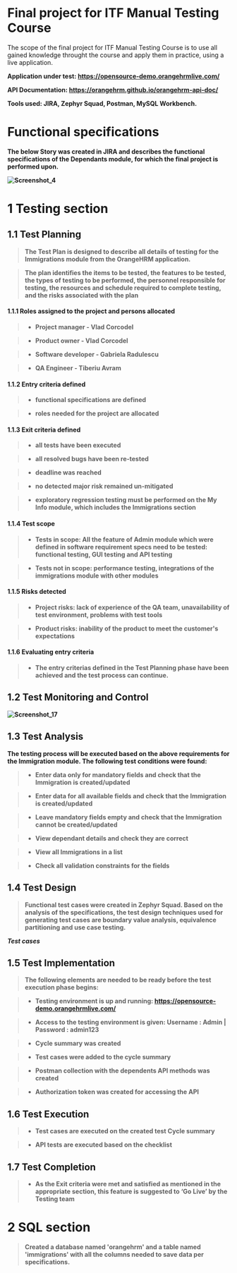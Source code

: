 <h1>Final project for ITF Manual Testing Course</h1>

The scope of the final project for ITF Manual Testing Course is to use all gained knowledge throught the course and apply them in practice, using a live application. 

<strong>Application under test: https://opensource-demo.orangehrmlive.com/<strong>

<strong>API Documentation: https://orangehrm.github.io/orangehrm-api-doc/<strong>

<strong>Tools used: JIRA, Zephyr Squad, Postman, MySQL Workbench<strong>.

<h1>Functional specifications</h1>

The below Story was created in JIRA and describes the functional specifications of the Dependants module, for which the final project is performed upon.

![Screenshot_4](https://github.com/Tiberiu97/Proiect-practic-Testare-manuala/assets/135150382/e91502e2-98fd-4ef2-8c97-c2def802debe)

<h1>1 Testing section</h1>

<h2>1.1 Test Planning</h1>

>The Test Plan is designed to describe all details of testing for the Immigrations module from the OrangeHRM application.

>The plan identifies the items to be tested, the features to be tested, the types of testing to be performed, the personnel responsible for testing, the resources and schedule required to complete testing, and the risks associated with the plan

<h4>1.1.1 Roles assigned to the project and persons allocated</h4>

>* Project manager - Vlad Corcodel

>* Product owner - Vlad Corcodel

>* Software developer - Gabriela Radulescu

>* QA Engineer - Tiberiu Avram

<h4>1.1.2 Entry criteria defined</h4>

>* functional specifications are defined

>* roles needed for the project are allocated

<h4>1.1.3 Exit criteria defined</h4>

>* all tests have been executed
  
>* all resolved bugs have been re-tested 
  
>* deadline was reached
  
>* no detected major risk remained un-mitigated
  
>* exploratory regression testing must be performed on the My Info module, which includes the Immigrations section

<h4>1.1.4 Test scope</h4>

>* Tests in scope: All the feature of Admin module which were defined in software requirement specs need to be tested: functional testing, GUI testing and API testing

>* Tests not in scope: performance testing, integrations of the immigrations module with other modules

<h4>1.1.5 Risks detected</H4>

>* Project risks: lack of experience of the QA team, unavailability of test environment,  problems with test tools

>* Product risks: inability of the product to meet the customer's expectations

<h4>1.1.6 Evaluating entry criteria</h4>

>* The entry criterias defined in the Test Planning phase have been achieved and the test process can continue.
  
  <h2>1.2 Test Monitoring and Control</h2>
  
  ![Screenshot_17](https://github.com/Tiberiu97/Proiect-practic-Testare-manuala/assets/135150382/a8e8f453-69be-42c0-b14e-78cc31b253c2)

  <h2>1.3 Test Analysis</h2>
  
The testing process will be executed based on the above requirements for the Immigration module. The following test conditions were found:

>* Enter data only for mandatory fields and check that the Immigration is created/updated
  
>* Enter data for all available fields and check that the Immigration is created/updated
  
>* Leave mandatory fields empty and check that the Immigration cannot be created/updated
  
>* View dependant details and check they are correct
  
>* View all Immigrations in a list
  
>* Check all validation constraints for the fields

<h2>1.4 Test Design</h2>

>Functional test cases were created in Zephyr Squad. Based on the analysis of the specifications, the test design techniques used for generating test cases are boundary value analysis, equivalence partitioning and use case testing.

*Test cases*

<h2>1.5 Test Implementation</h2>

>The following elements are needed to be ready before the test execution phase begins:

>* Testing environment is up and running: https://opensource-demo.orangehrmlive.com/

>* Access to the testing environment is given: Username : Admin | Password : admin123

>* Cycle summary was created

>* Test cases were added to the cycle summary

>* Postman collection with the dependents API methods was created

>* Authorization token was created for accessing the API

<h2>1.6 Test Execution</h2>

>* Test cases are executed on the created test Cycle summary

>* API tests are executed based on the checklist

<h2>1.7 Test Completion</h2>

>* As the Exit criteria were met and satisfied as mentioned in the appropriate section, this feature is suggested to ‘Go Live’ by the Testing team

<h1>2 SQL section</h1>

>Created a database named 'orangehrm' and a table named 'immigrations' with all the columns needed to save data per specifications.
